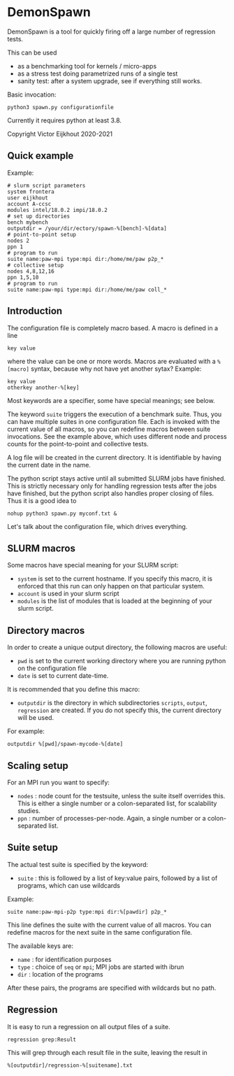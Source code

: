 # DemonSpawn
DemonSpawn is a tool for quickly firing off a large number of regression tests. 

This can be used

* as a benchmarking tool for kernels / micro-apps
* as a stress test doing parametrized runs of a single test
* sanity test: after a system upgrade, see if everything still works.

Basic invocation:

    python3 spawn.py configurationfile
    
Currently it requires python at least 3.8.

Copyright Victor Eijkhout 2020-2021

## Quick example

Example:

    # slurm script parameters
    system frontera
    user eijkhout
    account A-ccsc
    modules intel/18.0.2 impi/18.0.2
    # set up directories
    bench mybench
    outputdir = /your/dir/ectory/spawn-%[bench]-%[data]
    # point-to-point setup
    nodes 2
    ppn 1
    # program to run
    suite name:paw-mpi type:mpi dir:/home/me/paw p2p_*
    # collective setup
    nodes 4,8,12,16
    ppn 1,5,10
    # program to run
    suite name:paw-mpi type:mpi dir:/home/me/paw coll_*
    
## Introduction

The configuration file is completely macro based. A macro is defined in a line

    key value
    
where the value can be one or more words. Macros are evaluated with a `%[macro]` syntax, because why not have yet another sytax? Example:

    key value
    otherkey another-%[key]

Most keywords are a specifier, some have special meanings; see below.

The keyword `suite` triggers the execution of a benchmark suite.
Thus, you can have multiple suites in one configuration file. Each is invoked with the current value of all macros, so you can redefine macros between suite invocations. See the example above, which uses different node and process counts for the point-to-point and collective tests.

A log file will be created in the current directory. It is identifiable by having the current date in the name.

The python script stays active until all submitted SLURM jobs have finished. This is strictly necessary only for handling regression tests after the jobs have finished, but the python script also handles proper closing of files. Thus it is a good idea to 

    nohup python3 spawn.py myconf.txt &
    
Let's talk about the configuration file, which drives everything.

## SLURM macros

Some macros have special meaning for your SLURM script:

* `system` is set to the current hostname. If you specify this macro, it is enforced that this run can only happen on that particular system.
* `account` is used in your slurm script
* `modules` is the list of modules that is loaded at the beginning of your slurm script.

## Directory macros

In order to create a unique output directory, the following macros are useful:

* `pwd` is set to the current working directory where you are running python on the configuration file
* `date` is set to current date-time. 

It is recommended that you define this macro:

* `outputdir` is the directory in which subdirectories `scripts`, `output`, `regression` are created. If you do not specify this, the current directory will be used.

For example:

    outputdir %[pwd]/spawn-mycode-%[date]

## Scaling setup

For an MPI run you want to specify:

* `nodes` : node count for the testsuite, unless the suite itself overrides this. This is either a single number or a colon-separated list, for scalability studies.
* `ppn` : number of processes-per-node. Again, a single number or a colon-separated list.

## Suite setup

The actual test suite is specified by the keyword:

* `suite` : this is followed by a list of key:value pairs, followed by a list of programs, which can use wildcards

Example:

    suite name:paw-mpi-p2p type:mpi dir:%[pawdir] p2p_*

This line defines the suite with the current value of all macros. You can redefine macros for the next suite in the same configuration file.

The available keys are:
 
* `name` : for identification purposes
* `type` : choice of `seq` or `mpi`; MPI jobs are started with ibrun
* `dir`  : location of the programs

After these pairs, the programs are specified with wildcards but no path.

## Regression

It is easy to run a regression on all output files of a suite.

    regression grep:Result
    
This will grep through each result file in the suite, leaving the result in

    %[outputdir]/regression-%[suitename].txt
    
    


